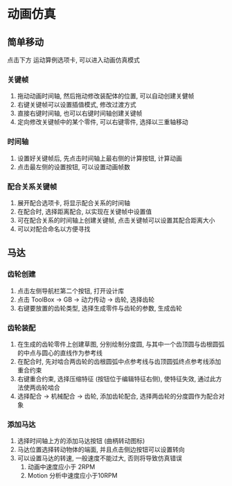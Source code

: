 # 动画仿真
## 简单移动
点击下方 运动算例选项卡, 可以进入动画仿真模式

### 关键帧
1. 拖动动画时间轴, 然后拖动修改装配体的位置, 可以自动创建关健帧
1. 右键关键帧可以设置插值模式, 修改过渡方式
1. 直接右键时间轴, 也可以右键时间轴创建关键帧
1. 定向修改关键帧中的某个零件, 可以右键零件, 选择以三重轴移动

### 时间轴
1. 设置好关键帧后, 先点击时间轴上最右侧的计算按钮, 计算动画
1. 点击最左侧的设置按钮, 可以设置动画帧数

### 配合关系关键帧
1. 展开配合选项卡, 将显示配合关系的时间轴
1. 在配合时, 选择距离配合, 以实现在关键帧中设置值
1. 可在配合关系的时间轴上创建关键帧, 点击关键帧可以设置其配合距离大小
1. 可以对配合命名以方便寻找

## 马达
### 齿轮创建
1. 点击左侧导航栏第二个按钮, 打开设计库
1. 点击 ToolBox -> GB -> 动力传动 -> 齿轮, 选择齿轮
1. 右键要放置的齿轮类型, 选择生成零件与齿轮的参数, 生成齿轮

### 齿轮装配
1. 在生成的齿轮零件上创建草图, 分别绘制分度圆, 与其中一个齿顶圆与齿根圆弧的中点与圆心的直线作为参考线
1. 在配合时, 先对啮合两齿轮的齿根圆弧中点参考线与齿顶圆弧终点参考线添加重合约束
1. 右键重合约束, 选择压缩特征 (按钮位于编辑特征右侧), 使特征失效, 通过此方法使两齿轮啮合
1. 选择配合 -> 机械配合 -> 齿轮, 添加齿轮配合, 选择两齿轮的分度圆作为配合对象

### 添加马达
1. 选择时间轴上方的添加马达按钮 (曲柄转动图标)
1. 马达位置选择转动物体的端面, 并且点击侧边按钮可以设置转向
1. 可以设置马达的转速, 一般速度不能过大, 否则将导致仿真错误
    1. 动画中速度应小于 2RPM
    1. Motion 分析中速度应小于10RPM


